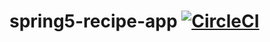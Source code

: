 # spring5-recipe-app [![CircleCI](https://circleci.com/gh/GeekStartup/spring5-recipe-app.svg?style=svg)](https://circleci.com/gh/GeekStartup/spring5-recipe-app)
